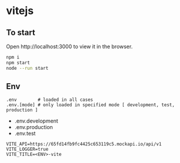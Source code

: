 # vitejs

## To start

Open http://localhost:3000 to view it in the browser.

```bash
npm i
npm start
node --run start
```

## Env

```.env
.env        # loaded in all cases
.env.[mode] # only loaded in specified mode [ development, test, production ]
```

 * .env.development
 * .env.production
 * .env.test
 
```env
VITE_API=https://65fd14fb9fc4425c653119c5.mockapi.io/api/v1
VITE_LOGGER=true
VITE_TITLE=<ENV>-vite
```